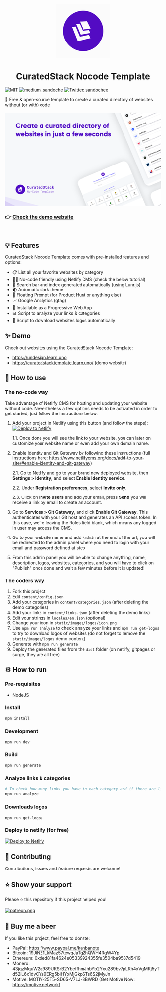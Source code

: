 <p align="center">
  <img src="/curatedstack.gif" width="175">
</p>
<h1 align="center">CuratedStack Nocode Template</h1>
<p>
  <a href="/LICENSE"><img src="https://img.shields.io/github/license/mashape/apistatus.svg" alt="MIT"></a>
  <a href="https://medium.com/@sandoche" target="_blank"><img src="https://badgen.net/badge/icon/medium?icon=medium&label" alt="medium: sandoche"></a>
  <a href="https://twitter.com/sandochee">
    <img alt="Twitter: sandochee" src="https://img.shields.io/twitter/follow/sandochee.svg?style=social" target="_blank" />
  </a>
</p>

📑 Free & open-source template to create a curated directory of websites without (or with) code
<br><br>
![screenshot](/docs/design/screenshots/Product%20Hunt.png)
### 👉 [Check the demo website](https://curatedstacktemplate.learn.uno/)
<br>

## 💡 Features

CuratedStack Nocode Template comes with pre-installed features and options:
- 📋 List all your favorite websites by category
- 🙅🏻 No-code friendly using Netlify CMS (check the below tutorial)
- 🔎 Search bar and index generated automatically (using Lunr.js)
- 🌓 Automatic dark theme
- 🚀 Floating Prompt (for Product Hunt or anything else)
- 📈 Google Analytics (gtag)
- 📱 Installable as a Progressive Web App
- 📊 Script to analyze your links & categories
- 💠 Script to download websites logos automatically


## ✨ Demo

Check out websites using the CuratedStack Nocode Template:

- https://undesign.learn.uno
- https://curatedstacktemplate.learn.uno/ (demo website)

## 📖 How to use

### The no-code way

Take advantage of Netlify CMS for hosting and updating your website without code.
Nevertheless a few options needs to be activated in order to get started, just follow the instructions below.

1. Add your project in Netlify using this button (and follow the steps): [![Deploy to Netlify](https://www.netlify.com/img/deploy/button.svg)](https://app.netlify.com/start/deploy?repository=https://github.com/sandoche/CuratedStack-nocode-template)

   1.1. Once done you will see the link to your website, you can later on customize your website name or even add your own domain name.

2. Enable Identity and Git Gateway by following these instructions (full instructions here: https://www.netlifycms.org/docs/add-to-your-site/#enable-identity-and-git-gateway)

   2.1. Go to Netlify and go to your brand new deployed website, then **Settings > Identity**, and select **Enable Identity service**.

   2.2. Under **Registration preferences**, select **Invite only**.

   2.3. Click on **Invite users** and add your email, press **Send** you will receive a link by email to create an account.

3. Go to **Services > Git Gateway**, and click **Enable Git Gateway**. This authenticates with your Git host and generates an API access token. In this case, we're leaving the Roles field blank, which means any logged in user may access the CMS.

4. Go to your website name and add `/admin` at the end of the url, you will be redirected to the admin panel where you need to login with your email and password defined at step 

5. From this admin panel you will be able to change anything, name, description, logos, websites, categories, and you will have to click on "Publish" once done and wait a few minutes before it is updated!

### The coders way

1. Fork this project
2. Edit `content/config.json`
3. Add your categories in `content/categories.json` (after deleting the demo categories)
4. Add your links in `content/links.json` (after deleting the demo links)
5. Edit your strings in `locales/en.json` (optional)
6. Change your icon in `static/images/logos/icon.png`
7. Use `npm run analyze` to check analyze your links and `npm run get-logos` to try to download logos of websites (do not forget to remove the `static/images/logos` demo content)
8. Generate with `npm run generate`
9. Deploy the generated files from the `dist` folder (on netlify, gitpages or surge, they are all free)

## ⚙️ How to run

### Pre-requisites

- NodeJS

### Install

```sh
npm install
```

### Development

```sh
npm run dev
```

### Build

```sh
npm run generate
```

### Analyze links & categories

```sh
# To check how many links you have in each category and if there are links in double
npm run analyze
```

### Downloads logos

```sh
npm run get-logos
```

### Deploy to netlify (for free)

[![Deploy to Netlify](https://www.netlify.com/img/deploy/button.svg)](https://app.netlify.com/start/deploy?repository=https://github.com/sandoche/CuratedStack-nocode-template)

## 🤝 Contributing

Contributions, issues and feature requests are welcome!

## ⭐️ Show your support

Please ⭐️ this repository if this project helped you!

<a href="https://www.patreon.com/sandoche">[![patreon.png](https://c5.patreon.com/external/logo/become_a_patron_button.png)](https://www.patreon.com/sandoche)</a>

## 🍺 Buy me a beer

If you like this project, feel free to donate:

- PayPal: https://www.paypal.me/kanbanote
- Bitcoin: 19JiNZ1LkMaz57tewqJaTg2hQWH4RgW4Yp
- Ethereum: 0xded81fa4624e05339924355fe3504ba9587d5419
- Monero: 43jqzMquW2q989UKSrB2YbeffhmJhbYb2Yxu289bv7pLRh4xVgMKj5yTd52iL6x1dvCYs9ERg5biHYxMjGkpSTs6S2jMyJn
- Motive: MOTIV-25T5-SD65-V7LJ-BBWRD (Get Motive Now: https://motive.network)
